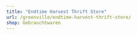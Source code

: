 ```yaml
---
title: "Endtime Harvest Thrift Store"
url: /greenville/endtime-harvest-thrift-store/
shop: Gebrauchtwaren
---
```

